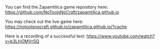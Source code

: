 You can find the Zapamtilica game repository here: https://github.com/NoToolsNoCraft/zapamtilica.github.io

You may check out the live game here: https://notoolsnocraft.github.io/zapamtilica.github.io/?cache

Here is a recording of a successful test: https://www.youtube.com/watch?v=b3LhjOMVrSQ
